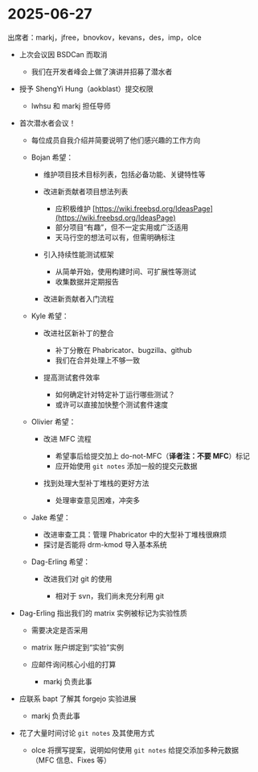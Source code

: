 # 2025-06-27

出席者：markj，jfree，bnovkov，kevans，des，imp，olce

* 上次会议因 BSDCan 而取消

  * 我们在开发者峰会上做了演讲并招募了潜水者

* 授予 ShengYi Hung（aokblast）提交权限

  * lwhsu 和 markj 担任导师

* 首次潜水者会议！

  * 每位成员自我介绍并简要说明了他们感兴趣的工作方向
  * Bojan 希望：

    * 维护项目技术目标列表，包括必备功能、关键特性等
    * 改进新贡献者项目想法列表

      * 应积极维护 [https://wiki.freebsd.org/IdeasPage](https://wiki.freebsd.org/IdeasPage)
      * 部分项目“有趣”，但不一定实用或广泛适用
      * 天马行空的想法可以有，但需明确标注
    * 引入持续性能测试框架

      * 从简单开始，使用构建时间、可扩展性等测试
      * 收集数据并定期报告
    * 改进新贡献者入门流程
  * Kyle 希望：

    * 改进社区新补丁的整合

      * 补丁分散在 Phabricator、bugzilla、github
      * 我们在合并处理上不够一致
    * 提高测试套件效率

      * 如何确定针对特定补丁运行哪些测试？
      * 或许可以直接加快整个测试套件速度
  * Olivier 希望：

    * 改进 MFC 流程

      * 希望事后给提交加上 do-not-MFC（**译者注：不要 MFC**）标记
      * 应开始使用 `git notes` 添加一般的提交元数据
    * 找到处理大型补丁堆栈的更好方法

      * 处理审查意见困难，冲突多
  * Jake 希望：

    * 改进审查工具：管理 Phabricator 中的大型补丁堆栈很麻烦
    * 探讨是否能将 drm-kmod 导入基本系统
  * Dag-Erling 希望：

    * 改进我们对 git 的使用

      * 相对于 svn，我们尚未充分利用 git

* Dag-Erling 指出我们的 matrix 实例被标记为实验性质

  * 需要决定是否采用
  * matrix 账户绑定到“实验”实例
  * 应邮件询问核心小组的打算

    * markj 负责此事

* 应联系 bapt 了解其 forgejo 实验进展

  * markj 负责此事

* 花了大量时间讨论 `git notes` 及其使用方式

  * olce 将撰写提案，说明如何使用 `git notes` 给提交添加多种元数据（MFC 信息、Fixes 等）
